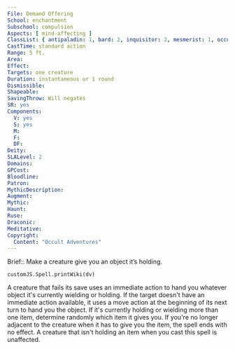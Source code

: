 ```yaml
---
File: Demand Offering
School: enchantment
Subschool: compulsion
Aspects: [ mind-affecting ]
ClassList: { antipaladin: 1, bard: 2, inquisitor: 2, mesmerist: 1, occultist: 2, psychic: 2, sorcerer: 2, wizard: 2, witch: 2 }
CastTime: standard action
Range: 5 ft.
Area: 
Effect: 
Targets: one creature
Duration: instantaneous or 1 round
Dismissible: 
Shapeable: 
SavingThrow: Will negates
SR: yes
Components:
  V: yes
  S: yes
  M: 
  F: 
  DF: 
Deity: 
SLALevel: 2
Domains: 
GPCost: 
Bloodline: 
Patron: 
MythicDescription: 
Augment: 
Mythic: 
Haunt: 
Ruse: 
Draconic: 
Meditative: 
Copyright:
  Content: "Occult Adventures"
---
```

Brief:: Make a creature give you an object it’s holding.

```dataviewjs
customJS.Spell.printWiki(dv)
```

A creature that fails its save uses an immediate action to hand you whatever object it's currently wielding or holding. If the target doesn't have an immediate action available, it uses a move action at the beginning of its next turn to hand you the object. If it's currently holding or wielding more than one item, determine randomly which item it gives you. If you're no longer adjacent to the creature when it has to give you the item, the spell ends with no effect. A creature that isn't holding an item when you cast this spell is unaffected.
